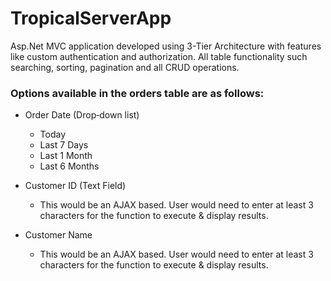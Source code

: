 # TropicalServerApp
Asp.Net MVC application developed using 3-Tier Architecture with features like custom authentication and authorization. All table functionality such searching, sorting, pagination and all CRUD operations.

### Options available in the orders table are as follows:

  * Order Date (Drop‐down list)
    * Today
    * Last 7 Days
    * Last 1 Month
    * Last 6 Months

  * Customer ID (Text Field)
    * This would be an AJAX based. User would need to enter at least 3 characters for the function to execute & display results.

  * Customer Name
    * This would be an AJAX based. User would need to enter at least 3 characters for the function to execute & display results.
